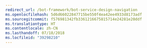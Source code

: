 ```yaml
---
redirect_url: /bot-framework/bot-service-design-navigation
ms.openlocfilehash: 5d6d66022847715be550f4ea42ee4933d8173adf
ms.sourcegitcommit: f576981342fb3361216675815714e24281e20ddf
ms.translationtype: HT
ms.contentlocale: zh-CN
ms.lasthandoff: 07/18/2018
ms.locfileid: "39298210"
---
```

